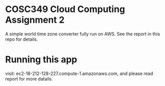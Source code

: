 # COSC349 Cloud Computing Assignment 2
A simple world time zone converter fully run on AWS. See the report in this repo for details.
# Running this app
visit: ec2-18-212-128-227.compute-1.amazonaws.com, and please read report for more datails.
